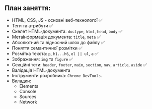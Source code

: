## План заняття:

- HTML, CSS, JS - основні веб-технологої ✅
- Теги та атрибути ✅
- Cкелет HTML-документа: `doctype`, `html`, `head`, `body` ✅
- Метаінформація документа: `title`, `meta` ✅
- Абсолютний та відносний шлях до файлу ✅
- Поняття семантичної розмітки ✅
- Розмітка текста: `p`, `h1...h6`, `ol || ul`, `a` ✅
- Зображення: `img` та `figure` ✅
- Секційні теги: `header`, `footer`, `main`, `section`, `nav`, `article`,
  `aside` ✅
- Валідація HTML-документа
- Інструменти розробника: `Chrome DevTools`.
- Вкладки:
  - Elements
  - Console
  - Sources
  - Network
